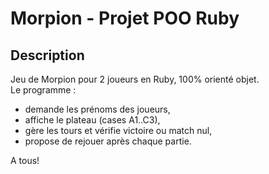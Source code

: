 # Morpion - Projet POO Ruby

## Description
Jeu de Morpion pour 2 joueurs en Ruby, 100% orienté objet.  
Le programme :
- demande les prénoms des joueurs,
- affiche le plateau (cases A1..C3),
- gère les tours et vérifie victoire ou match nul,
- propose de rejouer après chaque partie.

A tous!